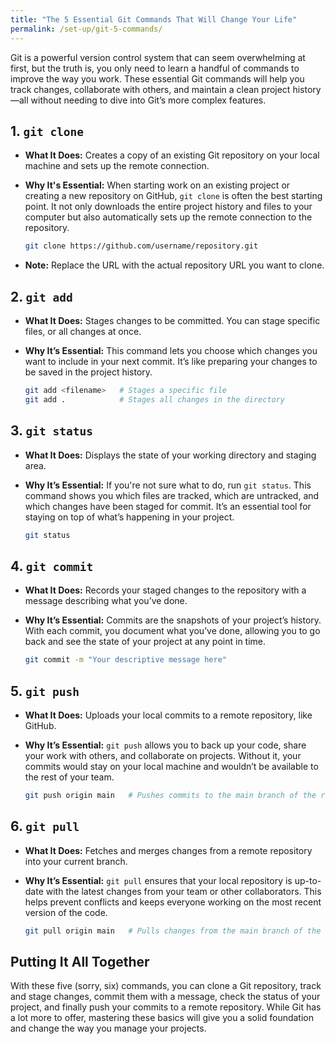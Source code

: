 ```yaml
---
title: "The 5 Essential Git Commands That Will Change Your Life"
permalink: /set-up/git-5-commands/
---
```


Git is a powerful version control system that can seem overwhelming at first, but the truth is, you only need to learn a handful of commands to improve the way you work. These essential Git commands will help you track changes, collaborate with others, and maintain a clean project history—all without needing to dive into Git’s more complex features.

## 1. `git clone`
- **What It Does:** Creates a copy of an existing Git repository on your local machine and sets up the remote connection.
- **Why It's Essential:** When starting work on an existing project or creating a new repository on GitHub, `git clone` is often the best starting point. It not only downloads the entire project history and files to your computer but also automatically sets up the remote connection to the repository.

    ```bash
    git clone https://github.com/username/repository.git
    ```

- **Note:** Replace the URL with the actual repository URL you want to clone.

## 2. `git add`
- **What It Does:** Stages changes to be committed. You can stage specific files, or all changes at once.
- **Why It’s Essential:** This command lets you choose which changes you want to include in your next commit. It’s like preparing your changes to be saved in the project history.

    ```bash
    git add <filename>   # Stages a specific file
    git add .            # Stages all changes in the directory
    ```

## 3. `git status`
- **What It Does:** Displays the state of your working directory and staging area.
- **Why It’s Essential:** If you're not sure what to do, run `git status`. This command shows you which files are tracked, which are untracked, and which changes have been staged for commit. It’s an essential tool for staying on top of what’s happening in your project.

    ```bash
    git status
    ```

## 4. `git commit`
- **What It Does:** Records your staged changes to the repository with a message describing what you’ve done.
- **Why It’s Essential:** Commits are the snapshots of your project’s history. With each commit, you document what you’ve done, allowing you to go back and see the state of your project at any point in time.

    ```bash
    git commit -m "Your descriptive message here"
    ```

## 5. `git push`
- **What It Does:** Uploads your local commits to a remote repository, like GitHub.
- **Why It’s Essential:** `git push` allows you to back up your code, share your work with others, and collaborate on projects. Without it, your commits would stay on your local machine and wouldn’t be available to the rest of your team.

    ```bash
    git push origin main   # Pushes commits to the main branch of the remote repository
    ```

## 6. `git pull`
- **What It Does:** Fetches and merges changes from a remote repository into your current branch.
- **Why It’s Essential:** `git pull` ensures that your local repository is up-to-date with the latest changes from your team or other collaborators. This helps prevent conflicts and keeps everyone working on the most recent version of the code.

    ```bash
    git pull origin main   # Pulls changes from the main branch of the remote repository
    ```

## Putting It All Together

With these five (sorry, six) commands, you can clone a Git repository, track and stage changes, commit them with a message, check the status of your project, and finally push your commits to a remote repository. While Git has a lot more to offer, mastering these basics will give you a solid foundation and change the way you manage your projects.
